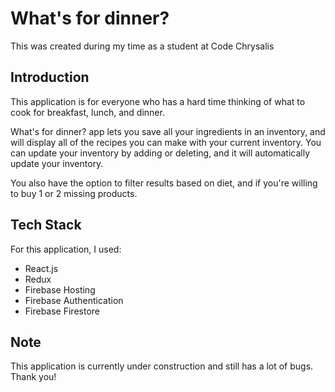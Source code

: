 # What's for dinner? 

This was created during my time as a student at Code Chrysalis

## Introduction

This application is for everyone who has a hard time thinking of what to cook for breakfast, lunch, and dinner. 

What's for dinner? app lets you save all your ingredients in an inventory, and will display all of the recipes you can make with your current inventory. You can update your inventory by adding or deleting, and it will automatically update your inventory. 

You also have the option to filter results based on diet, and if you're willing to buy 1 or 2 missing products.

## Tech Stack
 
 For this application, I used:
 - React.js
 - Redux
 - Firebase Hosting
 - Firebase Authentication
 - Firebase Firestore

## Note
 
 This application is currently under construction and still has a lot of bugs. Thank you!
